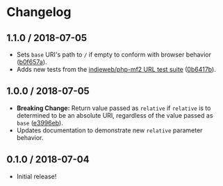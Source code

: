 # Changelog

## 1.1.0 / 2018-07-05

- Sets `base` URI's path to `/` if empty to conform with browser behavior ([b0f657a](https://github.com/jgarber623/absolutely/commit/b0f657a)).
- Adds new tests from the [indieweb/php-mf2 URL test suite](https://github.com/indieweb/php-mf2/blob/master/tests/Mf2/URLTest.php) ([0b6417b](https://github.com/jgarber623/absolutely/commit/0b6417b)).

## 1.0.0 / 2018-07-05

- **Breaking Change:** Return value passed as `relative` if `relative` is to determined to be an absolute URI, regardless of the value passed as `base` ([e3996eb](https://github.com/jgarber623/absolutely/commit/e3996eb)).
- Updates documentation to demonstrate new `relative` parameter behavior.

## 0.1.0 / 2018-07-04

- Initial release!
